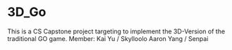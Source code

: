 # 3D_Go
This is a CS Capstone project targeting to implement the 3D-Version of the traditional GO game.
Member: Kai Yu / Skylloolo
        Aaron Yang / Senpai
